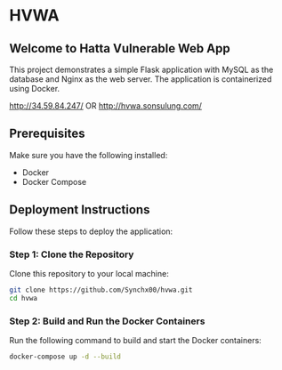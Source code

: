 # HVWA

## Welcome to Hatta Vulnerable Web App

This project demonstrates a simple Flask application with MySQL as the database and Nginx as the web server. The application is containerized using Docker.

http://34.59.84.247/ OR http://hvwa.sonsulung.com/

## Prerequisites

Make sure you have the following installed:
- Docker
- Docker Compose

## Deployment Instructions

Follow these steps to deploy the application:

### Step 1: Clone the Repository

Clone this repository to your local machine:

```bash
git clone https://github.com/Synchx00/hvwa.git
cd hvwa
```

### Step 2: Build and Run the Docker Containers

Run the following command to build and start the Docker containers:

```bash
docker-compose up -d --build
```
